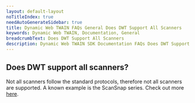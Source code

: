 ```yaml
---
layout: default-layout
noTitleIndex: true
needAutoGenerateSidebar: true
title: Dynamic Web TWAIN FAQs General Does DWT Support All Scanners
keywords: Dynamic Web TWAIN, Documentation, General
breadcrumbText: Does DWT Support All Scanners
description: Dynamic Web TWAIN SDK Documentation FAQs Does DWT Support All Scanners
---
```


## Does DWT support all scanners? 

Not all scanners follow the standard protocols, therefore not all scanners are supported. A known example is the ScanSnap series. Check out more [here](https://scansnapcommunity.net/why-doesnt-scansnap-have-twain-drivers/).